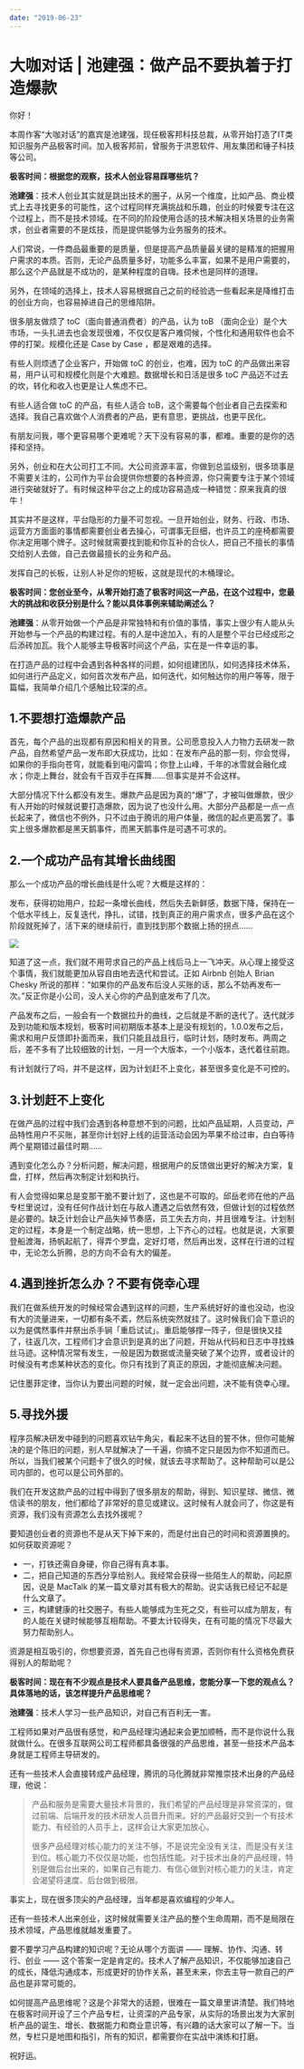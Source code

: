 ```yaml
---
date: "2019-06-23"
---  
```

      
# 大咖对话 | 池建强：做产品不要执着于打造爆款
你好！

本周作客“大咖对话”的嘉宾是池建强，现任极客邦科技总裁，从零开始打造了IT类知识服务产品极客时间。加入极客邦前，曾服务于洪恩软件、用友集团和锤子科技等公司。

**极客时间：根据您的观察，技术人创业容易踩哪些坑？**

**池建强**：技术人创业其实就是跳出技术的圈子，从另一个维度，比如产品、商业模式上去寻找更多的可能性，这个过程同样充满挑战和乐趣，创业的时候要专注在这个过程上，而不是技术领域。在不同的阶段使用合适的技术解决相关场景的业务需求，创业者需要的不是炫技，而是提供能够为业务服务的技术。

人们常说，一件商品最重要的是质量，但是提高产品质量最关键的是精准的把握用户需求的本质。否则，无论产品质量多好，功能多么丰富，如果不是用户需要的，那么这个产品就是不成功的，是某种程度的自嗨。技术也是同样的道理。

另外，在领域的选择上，技术人容易根据自己之前的经验选一些看起来是降维打击的创业方向，也容易掉进自己的思维陷阱。

很多朋友做烦了 toC（面向普通消费者）的产品，认为 toB （面向企业）是个大市场，一头扎进去也会发现很难，不仅仅是客户难伺候，个性化和通用软件也会不停的打架。规模化还是 Case by Case ，都是艰难的选择。

<!-- [[[read_end]]] -->

有些人则烦透了企业客户，开始做 toC 的创业，也难，因为 toC 的产品做出来容易，用户认可和规模化则是个大难题。数据增长和日活是很多 toC 产品迈不过去的坎，转化和收入也更是让人焦虑不已。

有些人适合做 toC 的产品，有些人适合 toB，这个需要每个创业者自己去探索和选择。我自己喜欢做个人消费者的产品，更有意思，更挑战，也更平民化。

有朋友问我，哪个更容易哪个更难呢？天下没有容易的事，都难。重要的是你的选择和坚持。

另外，创业和在大公司打工不同。大公司资源丰富，你做到总监级别，很多琐事是不需要关注的，公司作为平台会提供你想要的各种资源，你只需要专注于某个领域进行突破就好了。有时候这种平台之上的成功容易造成一种错觉：原来我真的很牛！

其实并不是这样，平台隐形的力量不可忽视。一旦开始创业，财务、行政、市场、运营方方面面的事情都需要创业者去操心，可谓事无巨细，也许员工的座椅都需要你决定用哪个牌子。这时候就需要找到能和你互补的合伙人，把自己不擅长的事情交给别人去做，自己去做最擅长的业务和产品。

发挥自己的长板，让别人补足你的短板，这就是现代的木桶理论。

**极客时间：您创业至今，从零开始打造了极客时间这一产品，在这个过程中，您最大的挑战和收获分别是什么？能以具体事例来辅助阐述么？**

**池建强**：从零开始做一个产品是非常独特和有价值的事情，事实上很少有人能从头开始参与一个产品的构建过程。有的人是中途加入，有的人是整个平台已经成形之后添砖加瓦。我个人能够主导极客时间这个产品，实在是一件幸运的事。

在打造产品的过程中会遇到各种各样的问题，如何组建团队，如何选择技术体系，如何进行产品定义，如何首次发布产品，如何迭代，如何触达你的用户等等，限于篇幅，我简单介绍几个感触比较深的点。

## 1.不要想打造爆款产品

首先，每个产品的出现都有原因和相关的背景。公司愿意投入人力物力去研发一款产品，自然希望产品一发布即大获成功，比如：在发布产品的那一刻，你会觉得，如果你的手指向苍穹，就能看到电闪雷鸣；你登上山峰，千年的冰雪就会融化成水；你走上舞台，就会有千百双手在挥舞……但事实是并不会这样。

大部分情况下什么都没有发生。爆款产品是因为真的“爆”了，才被叫做爆款，很少有人开始的时候就说要打造爆款，因为说了也没什么用。大部分产品都是一点一点长起来了，微信也不例外，只不过由于腾讯的用户体量，微信的起点更高罢了。事实上很多爆款都是黑天鹅事件，而黑天鹅事件是可遇不可求的。

## 2.一个成功产品有其增长曲线图

那么一个成功产品的增长曲线是什么呢？大概是这样的：

发布，获得初始用户，拉起一条增长曲线，然后失去新鲜感，数据下降，保持在一个低水平线上，反复迭代，挣扎，试错，找到真正的用户需求点，很多产品在这个阶段就死掉了，活下来的继续前行，直到找到那个数据上扬的拐点……

![](./httpsstatic001geekbangorgresourceimage7ae57a6764841d552d4fb2ffba6ae8f1ede5.png)

知道了这一点，我们就不用苛求自己的产品上线后马上一飞冲天。从心理上接受这个事情，我们就能更加从容自由地去迭代和尝试。正如 Airbnb 创始人 Brian Chesky 所说的那样：“如果你的产品发布后没人买账的话，那么不妨再发布一次。”反正你是小公司，没人关心你的产品到底发布了几次。

产品发布之后，一般会有一个数据拉升的曲线，之后就是不断的迭代了。迭代就涉及到功能和版本规划，极客时间初期版本基本上是没有规划的，1.0.0发布之后，需求和用户反馈即扑面而来，我们只能且战且行，临时计划，随时发布。两周之后，差不多有了比较细致的计划，一月一个大版本，一个小版本，迭代着往前跑。

有计划就行了吗，并不是这样，因为计划赶不上变化，甚至很多变化是不可控的。

## 3.计划赶不上变化

在做产品的过程中我们会遇到各种意想不到的问题，比如产品延期，人员变动，产品特性用户不买账，甚至你计划好上线的运营活动会因为苹果不给过审，白白等待两个星期错过最佳时期……

遇到变化怎么办？分析问题，解决问题，根据用户的反馈做出更好的解决方案，复盘，打样，然后再次制定计划和执行。

有人会觉得如果总是变那干脆不要计划了，这也是不可取的。邱岳老师在他的产品专栏里说过，没有任何作战计划在与敌人遭遇之后依然有效，但做计划的过程依然是必要的。缺乏计划会让产品失掉节奏感，员工失去方向，并且很难专注。计划制定的过程，本身是一个制定战略，统一思想，上下齐心的过程。也就是说，大家要登船渡海，扬帆起航了，得弄个罗盘，定好灯塔，然后再出发，这样在行进的过程中，无论怎么折腾，总的方向不会有大的偏差。

## 4.遇到挫折怎么办？不要有侥幸心理

我们在做系统开发的时候经常会遇到这样的问题，生产系统好好的谁也没动，也没有大的流量进来，一切都有条不紊，然后系统突然就挂了。这时候我们会下意识的以为是偶然事件并祭出杀手锏「重启试试」。重启能够撑一阵子，但是很快又挂了，往返几次，工程师们才会意识到是真的出了问题，开始从代码和日志中寻找蛛丝马迹。这种情况常有发生，一般是因为数据或流量突破了某个边界，或者设计的时候没有考虑某种状态的变化。你只有找到了真正的原因，才能彻底解决问题。

记住墨菲定律，当你认为要出问题的时候，就一定会出问题，决不能有侥幸心理。

## 5.寻找外援

程序员解决研发中碰到的问题喜欢钻牛角尖，看起来不达目的誓不休，但你可能解决的是个陈旧的问题，别人早就解决了一千遍，你搞不定只是因为你不知道而已。所以，当我们被某个问题卡了很久的时候，就该去寻求帮助了。这种帮助可以是公司内部的，也可以是公司外部的。

我们在开发这款产品的过程中得到了很多朋友的帮助，得到、知识星球、微信、微信读书的朋友，他们都给了非常好的意见或建议。这时候有人就会问了，你这是有资源，我们没有资源怎么去找外援呢？

要知道创业者的资源也不是从天下掉下来的，而是付出自己的时间和资源置换的。如何获取资源呢？

* 一，打铁还需自身硬，你自己得有真本事。
* 二，把自己知道的东西分享给别人。我经常会获得一些陌生人的帮助，问起原因，说是 MacTalk 的某一篇文章对其有极大的帮助。说实话我已经记不起是什么文章了。
* 三，构建健康的社交圈子。有些人能够成为生死之交，有些可以成为朋友，有的人能在关键时候能够互相帮助。不要太计较得失，在有可能的情况下尽最大努力帮助别人。

资源是相互吸引的，你想要资源，首先自己也得有资源，否则你有什么资格免费获得别人的帮助呢？

**极客时间：现在有不少观点是技术人要具备产品思维，您能分享一下您的观点么？具体落地的话，该怎样提升产品思维呢？**

**池建强**：技术人学习一些产品知识，对自己有百利无一害。

工程师如果对产品很有感觉，和产品经理沟通起来会更加顺畅，而不是你说什么我就做什么。在很多互联网公司工程师都具备很强的产品思维，甚至一些技术产品本身就是工程师主导研发的。

还有一些技术人会直接转成产品经理，腾讯的马化腾就非常推崇技术出身的产品经理，他说：

> 产品和服务是需要大量技术背景的，我们希望的产品经理是非常资深的，做过前端、后端开发的技术研发人员晋升而来。好的产品最好交到一个有技术能力、有经验的人员手上，这样会让大家更加放心。
> 
> 很多产品经理对核心能力的关注不够，不是说完全没有关注，而是没有关注到位。核心能力不仅仅是功能，也包括性能。对于技术出身的产品经理，特别是做后台出来的，如果自己有能力、有信心做到对核心能力的关注，肯定会渴望将速度、后台做到极限。

事实上，现在很多顶尖的产品经理，当年都是喜欢编程的少年人。

还有一些技术人出来创业，这时候就需要关注产品的整个生命周期，而不是局限在技术领域，产品思维就越发重要了。

要不要学习产品构建的知识呢？无论从哪个方面讲 —— 理解、协作、沟通、转行、创业 —— 这个答案一定是肯定的。技术人了解产品知识，不仅能够加速自己的成长，降低沟通成本，形成更好的协作关系，甚至未来，你去主导一款自己的产品也是非常可能的。

如何提高产品思维呢？这是个非常大的话题，很难在一篇文章里讲清楚。我们特地在极客时间开设了三个产品专栏，让资深的产品专家，从实际的场景出发为大家剖析产品的诞生、增长、数据能力和商业意识等，有兴趣的话大家可以了解一下。当然，专栏只是地图和指引，所有的知识，都需要你在实战中演练和打磨。

祝好运。